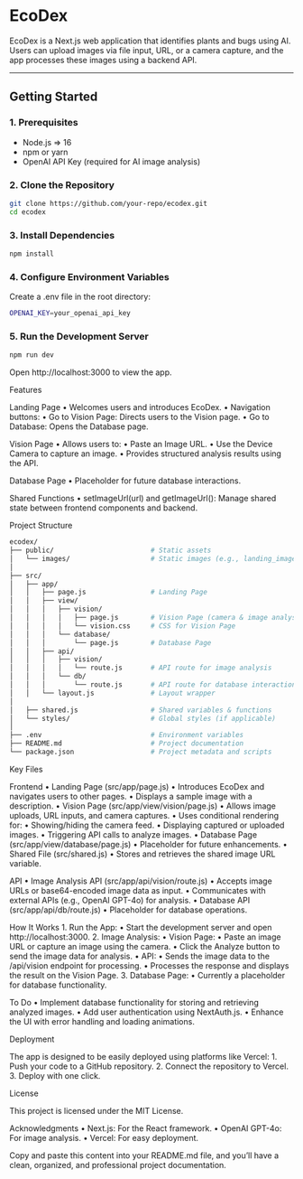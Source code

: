 # **EcoDex**

EcoDex is a Next.js web application that identifies plants and bugs using AI. Users can upload images via file input, URL, or a camera capture, and the app processes these images using a backend API.

---

## **Getting Started**

### **1. Prerequisites**
- Node.js => 16
- npm or yarn
- OpenAI API Key (required for AI image analysis)

### **2. Clone the Repository**
```bash
git clone https://github.com/your-repo/ecodex.git
cd ecodex
```
### **3. Install Dependencies**
```bash
npm install
```
### **4. Configure Environment Variables**

Create a .env file in the root directory:
```bash
OPENAI_KEY=your_openai_api_key
```
### **5. Run the Development Server**
```bash
npm run dev
```
Open http://localhost:3000 to view the app.

Features

Landing Page
	•	Welcomes users and introduces EcoDex.
	•	Navigation buttons:
	•	Go to Vision Page: Directs users to the Vision page.
	•	Go to Database: Opens the Database page.

Vision Page
	•	Allows users to:
	•	Paste an Image URL.
	•	Use the Device Camera to capture an image.
	•	Provides structured analysis results using the API.

Database Page
	•	Placeholder for future database interactions.

Shared Functions
	•	setImageUrl(url) and getImageUrl(): Manage shared state between frontend components and backend.

Project Structure
```bash
ecodex/
├── public/                        # Static assets
│   └── images/                    # Static images (e.g., landing_image.jpg)
│
├── src/
│   ├── app/
│   │   ├── page.js                # Landing Page
│   │   ├── view/
│   │   │   ├── vision/
│   │   │   │   ├── page.js        # Vision Page (camera & image analysis)
│   │   │   │   └── vision.css     # CSS for Vision Page
│   │   │   └── database/
│   │   │       └── page.js        # Database Page
│   │   ├── api/
│   │   │   ├── vision/
│   │   │   │   └── route.js       # API route for image analysis
│   │   │   └── db/
│   │   │       └── route.js       # API route for database interaction
│   │   └── layout.js              # Layout wrapper
│
│   ├── shared.js                  # Shared variables & functions
│   └── styles/                    # Global styles (if applicable)
│
├── .env                           # Environment variables
├── README.md                      # Project documentation
└── package.json                   # Project metadata and scripts
```
Key Files

Frontend
	•	Landing Page (src/app/page.js)
	•	Introduces EcoDex and navigates users to other pages.
	•	Displays a sample image with a description.
	•	Vision Page (src/app/view/vision/page.js)
	•	Allows image uploads, URL inputs, and camera captures.
	•	Uses conditional rendering for:
	•	Showing/hiding the camera feed.
	•	Displaying captured or uploaded images.
	•	Triggering API calls to analyze images.
	•	Database Page (src/app/view/database/page.js)
	•	Placeholder for future enhancements.
	•	Shared File (src/shared.js)
	•	Stores and retrieves the shared image URL variable.

API
	•	Image Analysis API (src/app/api/vision/route.js)
	•	Accepts image URLs or base64-encoded image data as input.
	•	Communicates with external APIs (e.g., OpenAI GPT-4o) for analysis.
	•	Database API (src/app/api/db/route.js)
	•	Placeholder for database operations.

How It Works
	1.	Run the App:
	•	Start the development server and open http://localhost:3000.
	2.	Image Analysis:
	•	Vision Page:
	•	Paste an image URL or capture an image using the camera.
	•	Click the Analyze button to send the image data for analysis.
	•	API:
	•	Sends the image data to the /api/vision endpoint for processing.
	•	Processes the response and displays the result on the Vision Page.
	3.	Database Page:
	•	Currently a placeholder for database functionality.

To Do
	•	Implement database functionality for storing and retrieving analyzed images.
	•	Add user authentication using NextAuth.js.
	•	Enhance the UI with error handling and loading animations.

Deployment

The app is designed to be easily deployed using platforms like Vercel:
	1.	Push your code to a GitHub repository.
	2.	Connect the repository to Vercel.
	3.	Deploy with one click.

License

This project is licensed under the MIT License.

Acknowledgments
	•	Next.js: For the React framework.
	•	OpenAI GPT-4o: For image analysis.
	•	Vercel: For easy deployment.

Copy and paste this content into your README.md file, and you’ll have a clean, organized, and professional project documentation.

